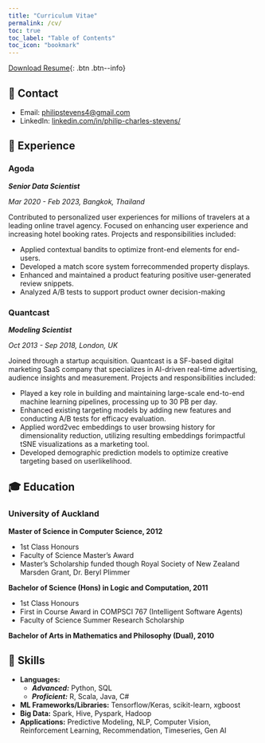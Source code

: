 ```yaml
---
title: "Curriculum Vitae"
permalink: /cv/
toc: true
toc_label: "Table of Contents"
toc_icon: "bookmark"
---
```


[Download Resume](https://philipstevens.github.io/files/20240411-pcs-resume.pdf){: .btn .btn--info}

## 📧 Contact
- Email: [philipstevens4@gmail.com]()
- LinkedIn: [linkedin.com/in/philip-charles-stevens/](https://www.linkedin.com/in/philip-charles-stevens/)

## 💼 Experience
### Agoda
***Senior Data Scientist***

*Mar 2020 - Feb 2023, Bangkok, Thailand*

Contributed to personalized user experiences for millions of travelers at a leading online travel agency. Focused on enhancing user experience and increasing hotel booking rates. Projects and responsibilities included:
- Applied contextual bandits to optimize front-end elements for end-users.
- Developed a match score system forrecommended property displays.
- Enhanced and maintained a product featuring positive user-generated review snippets.
- Analyzed A/B tests to support product owner decision-making

### Quantcast
***Modeling Scientist***

*Oct 2013 - Sep 2018, London, UK*

Joined through a startup acquisition. Quantcast is a SF-based digital marketing SaaS company that specializes in AI-driven real-time advertising, audience insights and measurement. Projects and responsibilities included:
- Played a key role in building and maintaining large-scale end-to-end machine learning pipelines, processing up to 30 PB per day.
- Enhanced existing targeting models by adding new features and conducting A/B tests for efficacy evaluation.
- Applied word2vec embeddings to user browsing history for dimensionality reduction, utilizing resulting embeddings forimpactful tSNE visualizations as a marketing tool.
- Developed demographic prediction models to optimize creative targeting based on userlikelihood.


## 🎓 Education

### University of Auckland
**Master of Science in Computer Science, 2012**
- 1st Class Honours
- Faculty of Science Master’s Award
- Master’s Scholarship funded though Royal Society of New Zealand Marsden Grant, Dr. Beryl Plimmer

**Bachelor of Science (Hons) in Logic and Computation, 2011**
- 1st Class Honours
- First in Course Award in COMPSCI 767 (Intelligent Software Agents)
- Faculty of Science Summer Research Scholarship

**Bachelor of Arts in Mathematics and Philosophy (Dual), 2010**

## 🤖 Skills
- **Languages:**
  - ***Advanced:*** Python,  SQL
  - ***Proficient:*** R, Scala, Java, C#
- **ML Frameworks/Libraries:** Tensorflow/Keras, scikit-learn, xgboost
- **Big Data:** Spark, Hive, Pyspark, Hadoop
- **Applications:** Predictive Modeling, NLP, Computer Vision, Reinforcement Learning, Recommendation, Timeseries, Gen AI





